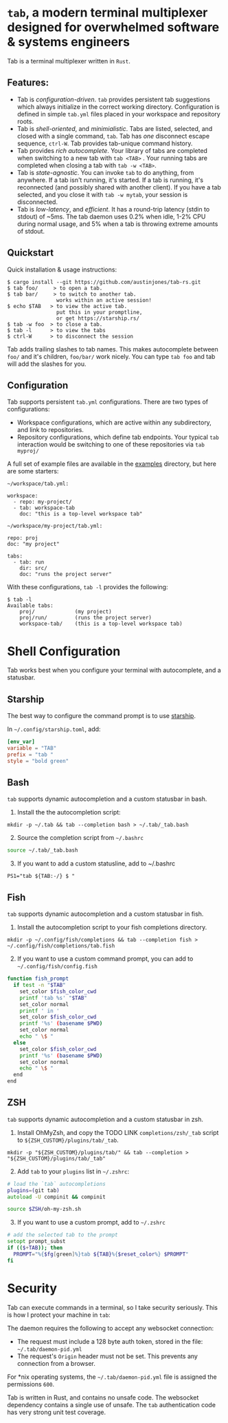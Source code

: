 # `tab`, a modern terminal multiplexer designed for overwhelmed software & systems engineers
Tab is a terminal multiplexer written in `Rust`.

## Features:
- Tab is _configuration-driven_.  `tab` provides persistent tab suggestions which always initialize in the correct working directory.
  Configuration is defined in simple `tab.yml` files placed in your workspace and repository roots.
- Tab is _shell-oriented_, and _minimialistic_.  Tabs are listed, selected, and closed with a single command, `tab`.  Tab has _one_ disconnect escape sequence, `ctrl-W`.  Tab provides tab-unique command history.
- Tab provides _rich autocomplete_.  Your library of tabs are completed when switching to a new tab with `tab <TAB>` .  Your running tabs are completed when closing a tab with `tab -w <TAB>`.
- Tab is _state-agnostic_.  You can invoke `tab` to do anything, from anywhere.  If a tab isn't running, it's started.  If a tab is running, it's reconnected (and possibly shared with another client).  If you have a tab selected, and you close it with `tab -w mytab`, your session is disconnected.
- Tab is _low-latency_, and _efficient_.  It has a round-trip latency (stdin to stdout) of ~5ms.  The tab daemon uses 0.2% when idle, 1-2% CPU during normal usage, and 5% when a tab is throwing extreme amounts of stdout.

## Quickstart
Quick installation & usage instructions:
```
$ cargo install --git https://github.com/austinjones/tab-rs.git
$ tab foo/     > to open a tab.
$ tab bar/     > to switch to another tab.  
                works within an active session!
$ echo $TAB   > to view the active tab.  
                put this in your promptline, 
                or get https://starship.rs/
$ tab -w foo  > to close a tab.
$ tab -l      > to view the tabs
$ ctrl-W      > to disconnect the session
```

Tab adds trailing slashes to tab names.  This makes autocomplete between `foo/` and it's children, `foo/bar/` work nicely.  You can type `tab foo` and tab will add the slashes for you.

## Configuration
Tab supports persistent `tab.yml` configurations.  There are two types of configurations:
- Workspace configurations, which are active within any subdirectory, and link to repositories.
- Repository configurations, which define tab endpoints.  Your typical `tab` interaction would be switching
  to one of these repositories via `tab myproj/`

A full set of example files are available in the [examples](https://github.com/austinjones/tab-rs/tree/master/examples) directory, but here are some starters:

```
~/workspace/tab.yml:

workspace:
  - repo: my-project/
  - tab: workspace-tab
    doc: "this is a top-level workspace tab"
```


```
~/workspace/my-project/tab.yml:

repo: proj
doc: "my project"

tabs:
  - tab: run
    dir: src/
    doc: "runs the project server"
```

With these configurations, `tab -l` provides the following:
```
$ tab -l
Available tabs:
    proj/             (my project)
    proj/run/         (runs the project server)
    workspace-tab/    (this is a top-level workspace tab)
```

# Shell Configuration
Tab works best when you configure your terminal with autocomplete, and a statusbar.

## Starship
The best way to configure the command prompt is to use [starship](https://starship.rs/).

In `~/.config/starship.toml`, add:
```toml
[env_var]
variable = "TAB"
prefix = "tab "
style = "bold green"
```

## Bash
`tab` supports dynamic autocompletion and a custom statusbar in bash.

1. Install the the autocompletion script:
```
mkdir -p ~/.tab && tab --completion bash > ~/.tab/_tab.bash
```

2. Source the completion script from `~/.bashrc`
```bash
source ~/.tab/_tab.bash
```

3. If you want to add a custom statusline, add to ~/.bashrc
```
PS1="tab ${TAB:-/} $ "
```

## Fish
`tab` supports dynamic autocompletion and a custom statusbar in fish.

1. Install the autocompletion script to your fish completions directory.
```
mkdir -p ~/.config/fish/completions && tab --completion fish > ~/.config/fish/completions/tab.fish
```

2. If you want to use a custom command prompt, you can add to `~/.config/fish/config.fish`
```bash
function fish_prompt
  if test -n "$TAB"
    set_color $fish_color_cwd
    printf 'tab %s' "$TAB" 
    set_color normal
    printf ' in '
    set_color $fish_color_cwd
    printf '%s' (basename $PWD)
    set_color normal
    echo " \$ "
  else
    set_color $fish_color_cwd
    printf '%s' (basename $PWD)
    set_color normal
    echo " \$ "
  end
end
```

## ZSH
`tab` supports dynamic autocompletion and a custom statusbar in zsh.

1. Install OhMyZsh, and copy the TODO LINK `completions/zsh/_tab` script to `${ZSH_CUSTOM}/plugins/tab/_tab`.
```
mkdir -p "${ZSH_CUSTOM}/plugins/tab/" && tab --completion > "${ZSH_CUSTOM}/plugins/tab/_tab"
```

2. Add `tab` to your `plugins` list in `~/.zshrc`:
```zsh
# load the `tab` autocompletions
plugins=(git tab)
autoload -U compinit && compinit

source $ZSH/oh-my-zsh.sh
```

3. If you want to use a custom prompt, add to `~/.zshrc`
```zsh
# add the selected tab to the prompt
setopt prompt_subst
if (($+TAB)); then
  PROMPT="%{$fg[green]%}tab ${TAB}%{$reset_color%} $PROMPT"
fi
```

# Security
Tab can execute commands in a terminal, so I take security seriously.  This is how I protect your machine in `tab`:

The daemon requires the following to accept any websocket connection:
- The request must include a 128 byte auth token, stored in the file: `~/.tab/daemon-pid.yml`
- The request's `Origin` header must not be set.  This prevents any connection from a browser.


For *nix operating systems, the `~/.tab/daemon-pid.yml` file is assigned the permissions `600`.

Tab is written in Rust, and contains no unsafe code.  The websocket dependency contains a single use of unsafe.  The `tab` authentication code has very strong unit test coverage.